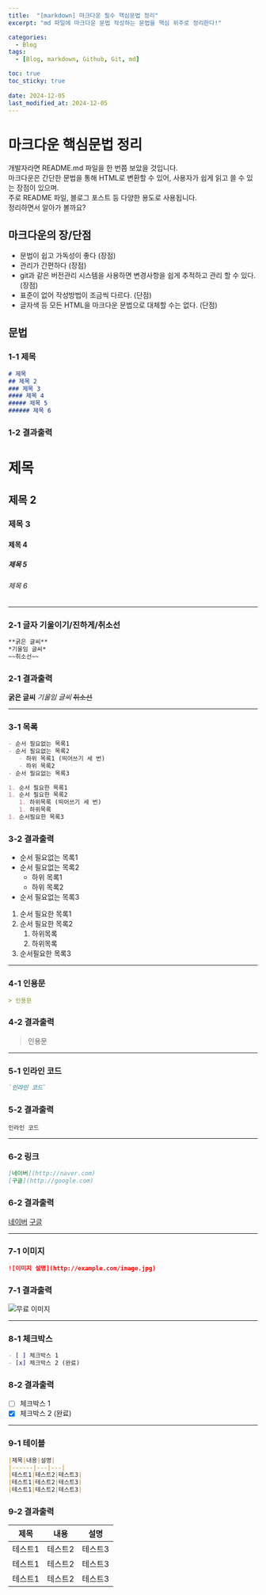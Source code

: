```yaml
---
title:  "[markdown] 마크다운 필수 핵심문법 정리"
excerpt: "md 파일에 마크다운 문법 작성하는 문법을 핵심 위주로 정리한다!"

categories:
  - Blog
tags:
  - [Blog, markdown, Github, Git, md]

toc: true
toc_sticky: true
 
date: 2024-12-05
last_modified_at: 2024-12-05
---
```


# 마크다운 핵심문법 정리
개발자라면 README.md 파일을 한 번쯤 보았을 것입니다.<br>
마크다운은 간단한 문법을 통해 HTML로 변환할 수 있어, 사용자가 쉽게 읽고 쓸 수 있는 장점이 있으며.<br>
주로 README 파일, 블로그 포스트 등 다양한 용도로 사용됩니다.<br>
정리하면서 알아가 볼까요?

## 마크다운의 장/단점
- 문법이 쉽고 가독성이 좋다 (장점)
- 관리가 간편하다 (장점)
- git과 같은 버전관리 시스템을 사용하면 변경사항을 쉽게 추적하고 관리 할 수 있다. (장점)
- 표준이 없어 작성방법이 조금씩 다르다. (단점)
- 글자색 등 모든 HTML을 마크다운 문법으로 대체할 수는 없다. (단점)

## 문법
### 1-1 제목
```md
# 제목
## 제목 2
### 제목 3
#### 제목 4
##### 제목 5
###### 제목 6
```
### 1-2 결과출력
# 제목
## 제목 2
### 제목 3
#### 제목 4
##### 제목 5
###### 제목 6

---

### 2-1 글자 기울이기/진하게/취소선
```md
**굵은 글씨**
*기울임 글씨*
~~취소선~~
```
### 2-1 결과출력
**굵은 글씨**
*기울임 글씨*
~~취소선~~

---

### 3-1 목록
```md
- 순서 필요없는 목록1
- 순서 필요없는 목록2
   - 하위 목록1 (띄어쓰기 세 번)
   - 하위 목록2
- 순서 필요없는 목록3

1. 순서 필요한 목록1
1. 순서 필요한 목록2
   1. 하위목록 (띄어쓰기 세 번)
   1. 하위목록
1. 순서필요한 목록3


```
### 3-2 결과출력
- 순서 필요없는 목록1
- 순서 필요없는 목록2
   - 하위 목록1
   - 하위 목록2
- 순서 필요없는 목록3

1. 순서 필요한 목록1
1. 순서 필요한 목록2
   1. 하위목록
   1. 하위목록
1. 순서필요한 목록3

---

### 4-1 인용문
```md
> 인용문
```
### 4-2 결과출력
> 인용문

---

### 5-1 인라인 코드
```md
`인라인 코드`
```
### 5-2 결과출력
`인라인 코드`

---

### 6-2 링크
```md
[네이버](http://naver.com)
[구글](http://google.com)
```
### 6-2 결과출력
[네이버](https://naver.com)
[구글](http://google.com)

---

### 7-1 이미지
```md
![이미지 설명](http://example.com/image.jpg)
```
### 7-1 결과출력
![무료 이미지](https://media.istockphoto.com/id/1934523700/ko/%EC%82%AC%EC%A7%84/%ED%9C%B4%EB%8C%80-%EC%A0%84%ED%99%94%EB%A5%BC-%EC%82%AC%EC%9A%A9%ED%95%98%EC%97%AC-%EB%82%A8%EC%9E%90%EC%9D%98-%EC%86%90%EC%97%90-%EA%B7%BC%EC%A0%91.jpg?s=1024x1024&w=is&k=20&c=sABGOJjcx9x52STA8O7sgfaL5y3w8AHMPtsoNpn7yyM=)

---

### 8-1 체크박스
```md
- [ ] 체크박스 1
- [x] 체크박스 2 (완료)
```
### 8-2 결과출력
- [ ] 체크박스 1
- [x] 체크박스 2 (완료)

---

### 9-1 테이블
```md
|제목|내용|설명|
|------|---|---|
|테스트1|테스트2|테스트3|
|테스트1|테스트2|테스트3|
|테스트1|테스트2|테스트3|

```
### 9-2 결과출력
|제목|내용|설명|
|------|---|---|
|테스트1|테스트2|테스트3|
|테스트1|테스트2|테스트3|
|테스트1|테스트2|테스트3|
